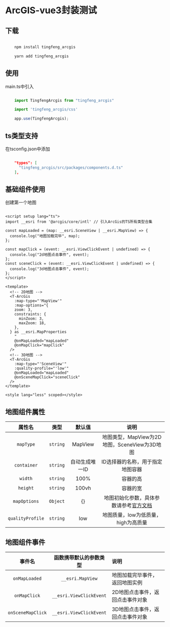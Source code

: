 # ArcGIS-vue3封装测试

## 下载

```js

    npm install tingfeng_arcgis

    yarn add tingfeng_arcgis

```

## 使用

main.ts中引入

```ts

    import TingfengArcgis from "tingfeng_arcgis"

    import 'tingfeng_arcgis/css'

    app.use(TingfengArcgis);

```

## ts类型支持

在tsconfig.json中添加

```json

    "types": [
      "tingfeng_arcgis/src/packages/components.d.ts"
    ],

```

## 基础组件使用

创建第一个地图

```vue

<script setup lang="ts">
import __esri from '@arcgis/core/intl' // 引入ArcGis的TS所有类型合集

const mapLoaded = (map: __esri.SceneView | __esri.MapView) => {
  console.log("地图加载完毕", map);
};

const mapClick = (event: __esri.ViewClickEvent | undefined) => {
  console.log("2d地图点击事件", event);
};
const sceneClick = (event: __esri.ViewClickEvent | undefined) => {
  console.log("3d地图点击事件", event);
};
</script>

<template>
  <!-- 2D地图 -->
  <T-ArcGis
    :map-type="'MapView'"
    :map-options="{
    zoom: 3,
    constraints: {
      minZoom: 3,
      maxZoom: 18,
    },
  } as __esri.MapProperties
    "
    @onMapLoaded="mapLoaded"
    @onMapClick="mapClick"
  />
  <!-- 3D地图 -->
  <T-ArcGis
    :map-type="'SceneView'"
    :quality-profile="'low'"
    @onMapLoaded="mapLoaded"
    @onSceneMapClick="sceneClick"
  />
</template>

<style lang="less" scoped></style>

```

## 地图组件属性

|      属性名      |   类型   |     默认值     |                                                              说明                                                               |
| :--------------: | :------: | :------------: | :-----------------------------------------------------------------------------------------------------------------------------: |
|    `mapType`     | `string` |    MapView     |                                          地图类型，MapView为2D地图，SceneView为3D地图                                           |
|   `container`    | `string` | 自动生成唯一ID |                                                ID选择器的名称，用于指定地图容器                                                 |
|     `width`      | `string` |      100%      |                                                            容器的高                                                             |
|     `height`     | `string` |     100vh      |                                                            容器的宽                                                             |
|   `mapOptions`   | `Object` |       {}       | 地图初始化参数，具体参数请参考[官方文档](https://developers.arcgis.com/javascript/latest/api-reference/esri-views-MapView.html) |
| `qualityProfile` | `string` |      low       |                                               地图质量，low为低质量，high为高质量                                               |


## 地图组件事件

|      事件名       | 函数携带默认的参数类型  | 说明                             |
| :---------------: | :---------------------: | :------------------------------- |
|   `onMapLoaded`   |    `__esri.MapView`     | 地图加载完毕事件，返回地图实例   |
|   `onMapClick`    | `__esri.ViewClickEvent` | 2D地图点击事件，返回点击事件对象 |
| `onSceneMapClick` | `__esri.ViewClickEvent` | 3D地图点击事件，返回点击事件对象 |